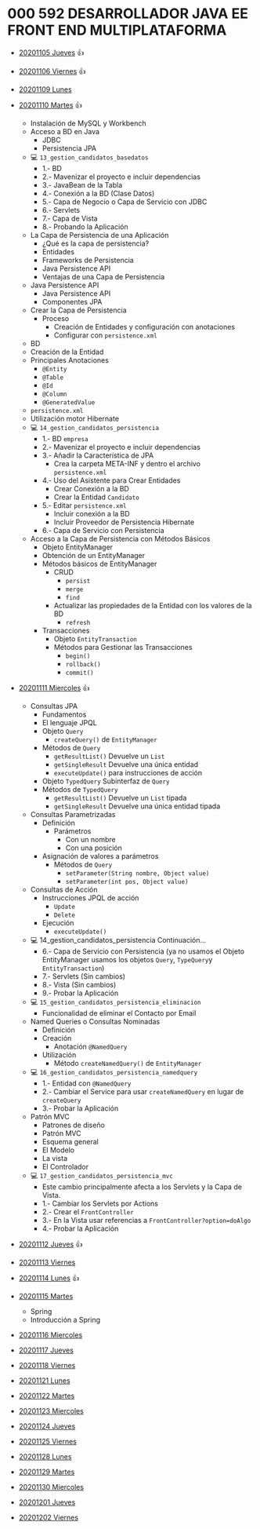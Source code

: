 # 000 592 DESARROLLADOR JAVA EE FRONT END MULTIPLATAFORMA

* [20201105 Jueves](000_592_DESARROLLADOR_JAVA_EE_FRONT_END_MULTIPLATAFORMA/20201105_Jueves.md) :+1:
* [20201106 Viernes](000_592_DESARROLLADOR_JAVA_EE_FRONT_END_MULTIPLATAFORMA/20201106_Viernes.md) :+1:

* [20201109 Lunes](000_592_DESARROLLADOR_JAVA_EE_FRONT_END_MULTIPLATAFORMA/20201109_Lunes.md)
* [20201110 Martes](000_592_DESARROLLADOR_JAVA_EE_FRONT_END_MULTIPLATAFORMA/20201110_Martes.md) :+1:
   * Instalación de MySQL y Workbench
   * Acceso a BD en Java
      * JDBC
      * Persistencia JPA
   * :computer: `13_gestion_candidatos_basedatos`
      * 1.- BD
      * 2.- Mavenizar el proyecto e incluir dependencias
      * 3.- JavaBean de la Tabla
      * 4.- Conexión a la BD (Clase Datos)
      * 5.- Capa de Negocio o Capa de Servicio con JDBC
      * 6.- Servlets
      * 7.- Capa de Vista
      * 8.- Probando la Aplicación
   * La Capa de Persistencia de una Aplicación
      * ¿Qué es la capa de persistencia?
      * Entidades
      * Frameworks de Persistencia
      * Java Persistence API
      * Ventajas de una Capa de Persistencia
   *  Java Persistence API
      * Java Persistence API
      * Componentes JPA
   * Crear la Capa de Persistencia
      * Proceso
         * Creación de Entidades y configuración con anotaciones
         * Configurar con `persistence.xml`
   * BD
   * Creación de la Entidad
   * Principales Anotaciones
      * `@Entity`
      * `@Table`
      * `@Id`
      * `@Column`
      * `@GeneratedValue`
   * `persistence.xml`
   * Utilización motor Hibernate
   * :computer: `14_gestion_candidatos_persistencia`
      * 1.- BD `empresa`
      * 2.- Mavenizar el proyecto e incluir dependencias
      * 3.- Añadir la Característica de JPA
         * Crea la carpeta META-INF y dentro el archivo `persistence.xml`
      * 4.- Uso del Asistente para Crear Entidades
         * Crear Conexión a la BD
         * Crear la Entidad `Candidato`
      * 5.- Editar `persistence.xml`
         * Incluir conexión a la BD
         * Incluir Proveedor de Persistencia Hibernate
      * 6.- Capa de Servicio con Persistencia
   * Acceso a la Capa de Persistencia con Métodos Básicos
      * Objeto EntityManager
      * Obtención de un EntityManager
      * Métodos básicos de EntityManager
         * CRUD
            * `persist`
            * `merge`
            * `find`
         * Actualizar las propiedades de la Entidad con los valores de la BD
            * `refresh`
      * Transacciones
         * Objeto `EntityTransaction`
         * Métodos para Gestionar las Transacciones
            * `begin()`
            * `rollback()`
            * `commit()`
      
* [20201111 Miercoles](000_592_DESARROLLADOR_JAVA_EE_FRONT_END_MULTIPLATAFORMA/20201111_Miercoles.md) :+1:

   * Consultas JPA
      * Fundamentos
      * El lenguaje JPQL
      * Objeto `Query`
         * `createQuery()` de `EntityManager`
      * Métodos de `Query`
         * `getResultList()` Devuelve un `List`
         * `getSingleResult` Devuelve una única entidad
         * `executeUpdate()` para instrucciones de acción
      * Objeto `TypedQuery` Subinterfaz de `Query`
      * Métodos de `TypedQuery`
         * `getResultList()` Devuelve un `List` tipada
         * `getSingleResult` Devuelve una única entidad tipada
   * Consultas Parametrizadas
      * Definición
         * Parámetros
            * Con un nombre
            * Con una posición
      * Asignación de valores a parámetros
         * Métodos de `Query`
            * `setParameter(String nombre, Object value)`
            * `setParameter(int pos, Object value)`
   * Consultas de Acción
      * Instrucciones JPQL de acción
         * `Update`
         * `Delete`
      * Ejecución
         * `executeUpdate()`
   * :computer: 14_gestion_candidatos_persistencia Continuación...         
      * 6.- Capa de Servicio con Persistencia (ya no usamos el Objeto EntityManager usamos los objetos `Query`, `TypeQuery`y `EntityTransaction`)      
      * 7.- Servlets (Sin cambios)
      * 8.- Vista (Sin cambios)
      * 9.- Probar la Aplicación
   * :computer: `15_gestion_candidatos_persistencia_eliminacion` 
      * Funcionalidad de eliminar el Contacto por Email
   * Named Queries o Consultas Nominadas
      * Definición
      * Creación
         * Anotación `@NamedQuery`
      * Utilización
         * Método `createNamedQuery()` de `EntityManager`
   * :computer: `16_gestion_candidatos_persistencia_namedquery`
      * 1.- Entidad con `@NamedQuery`
      * 2.- Cambiar el Service para usar `createNamedQuery` en lugar de `createQuery`
      * 3.- Probar la Aplicación
   * Patrón MVC
      * Patrones de diseño
      * Patrón MVC
      * Esquema general
      * El Modelo
      * La vista
      * El Controlador
   * :computer: `17_gestion_candidatos_persistencia_mvc`
      * Este cambio principalmente afecta a los Servlets y la Capa de Vista.
      * 1.- Cambiar los Servlets por Actions
      * 2.- Crear el `FrontController`
      * 3.- En la Vista usar referencias a `FrontController?option=doAlgo`
      * 4.- Probar la Aplicación
* [20201112 Jueves](000_592_DESARROLLADOR_JAVA_EE_FRONT_END_MULTIPLATAFORMA/20201112_Jueves.md) :+1:
* [20201113 Viernes](000_592_DESARROLLADOR_JAVA_EE_FRONT_END_MULTIPLATAFORMA/20201113_Viernes.md)

* [20201114 Lunes](000_592_DESARROLLADOR_JAVA_EE_FRONT_END_MULTIPLATAFORMA/20201116_Lunes.md) :+1:
* [20201115 Martes](000_592_DESARROLLADOR_JAVA_EE_FRONT_END_MULTIPLATAFORMA/20201117_Martes.md)
   * Spring
   * Introducción a Spring
* [20201116 Miercoles]()
* [20201117 Jueves]()
* [20201118 Viernes]()

* [20201121 Lunes]()
* [20201122 Martes]()
* [20201123 Miercoles]()
* [20201124 Jueves]()
* [20201125 Viernes]()

* [20201128 Lunes]()
* [20201129 Martes]()
* [20201130 Miercoles]()
* [20201201 Jueves]()
* [20201202 Viernes]()
